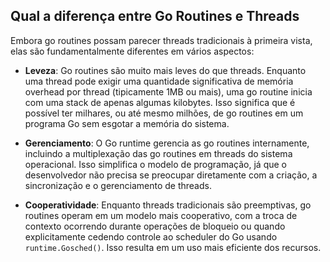 ## Qual a diferença entre Go Routines e Threads

Embora go routines possam parecer threads tradicionais à primeira vista, elas são fundamentalmente diferentes em vários aspectos:

- **Leveza**: Go routines são muito mais leves do que threads. Enquanto uma thread pode exigir uma quantidade significativa de memória overhead por thread (tipicamente 1MB ou mais), uma go routine inicia com uma stack de apenas algumas kilobytes. Isso significa que é possível ter milhares, ou até mesmo milhões, de go routines em um programa Go sem esgotar a memória do sistema.

- **Gerenciamento**: O Go runtime gerencia as go routines internamente, incluindo a multiplexação das go routines em threads do sistema operacional. Isso simplifica o modelo de programação, já que o desenvolvedor não precisa se preocupar diretamente com a criação, a sincronização e o gerenciamento de threads.

- **Cooperatividade**: Enquanto threads tradicionais são preemptivas, go routines operam em um modelo mais cooperativo, com a troca de contexto ocorrendo durante operações de bloqueio ou quando explicitamente cedendo controle ao scheduler do Go usando `runtime.Gosched()`. Isso resulta em um uso mais eficiente dos recursos.
